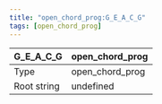```yaml
---
title: "open_chord_prog:G_E_A_C_G"
tags: [open_chord_prog]
---
```


|G_E_A_C_G|open_chord_prog|
|---|---|
|Type|open_chord_prog|
|Root string|undefined|

